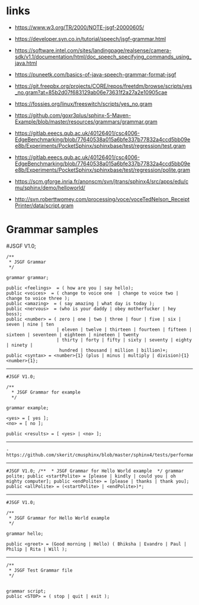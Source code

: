 # links

- https://www.w3.org/TR/2000/NOTE-jsgf-20000605/
- https://developer.syn.co.in/tutorial/speech/jsgf-grammar.html
- https://software.intel.com/sites/landingpage/realsense/camera-sdk/v1.1/documentation/html/doc_speech_specifying_commands_using_java.html
- https://puneetk.com/basics-of-java-speech-grammar-format-jsgf

- https://git.freepbx.org/projects/CORE/repos/freetdm/browse/scripts/yes_no.gram?at=85b2d07f683129ab06e73631f2a27a2e10905cae
- https://fossies.org/linux/freeswitch/scripts/yes_no.gram
- https://github.com/goxr3plus/sphinx-5-Maven-Example/blob/master/resources/grammars/grammar.gram
- https://gitlab.eeecs.qub.ac.uk/40126401/csc4006-EdgeBenchmarking/blob/77640538a015a6bfe337b77832a4ccd5bb09ee8b/Experiments/PocketSphinx/sphinxbase/test/regression/test.gram
- https://gitlab.eeecs.qub.ac.uk/40126401/csc4006-EdgeBenchmarking/blob/77640538a015a6bfe337b77832a4ccd5bb09ee8b/Experiments/PocketSphinx/sphinxbase/test/regression/polite.gram
- https://scm.gforge.inria.fr/anonscm/svn/jtrans/sphinx4/src/apps/edu/cmu/sphinx/demo/helloworld/
- http://svn.roberttwomey.com/processing/voce/voceTedNelson_ReceiptPrinter/data/script.gram

# Grammar samples

#JSGF V1.0;

```
/**
 * JSGF Grammar
 */

grammar grammar;

public <feelings>  = ( how are you | say hello);
public <voices>  = ( change to voice one  | change to voice two | change to voice three );
public <amazing>  = ( say amazing | what day is today );
public <nervous>  = (who is your daddy | obey motherfucker | hey boss);
public <number> = ( zero | one | two | three | four | five | six | seven | nine | ten
                   | eleven | twelve | thirteen | fourteen | fifteen | sixteen | seventeen | eighteen | nineteen | twenty
                   | thirty | forty | fifty | sixty | seventy | eighty | ninety |
		            hundred | thousand | million | billion)+;                   
public <syntax> = <number>{1} (plus | minus | multiply | division){1} <number>{1};
```

---

```
#JSGF V1.0;

/**
  * JSGF Grammar for example
  */

grammar example;

<yes> = [ yes ];
<no> = [ no ];

public <results> = [ <yes> | <no> ];

```
---

```
- https://github.com/skerit/cmusphinx/blob/master/sphinx4/tests/performance/jsgf/integers.gram
```
---

```
#JSGF V1.0; /**  * JSGF Grammar for Hello World example  */ grammar polite; public <startPolite> = [please | kindly | could you | oh mighty computer]; public <endPolite> = [please | thanks | thank you]; public <allPolite> = (<startPolite> | <endPolite>)*;
```
---

```
#JSGF V1.0;

/**
 * JSGF Grammar for Hello World example
 */

grammar hello;

public <greet> = (Good morning | Hello) ( Bhiksha | Evandro | Paul | Philip | Rita | Will );
```
---
```
/**
 * JSGF Test Grammar file
 */


grammar script;
public <STOP> = ( stop | quit | exit );
```
